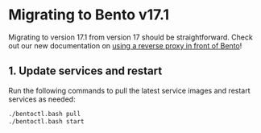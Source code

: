 # Migrating to Bento v17.1

Migrating to version 17.1 from version 17 should be straightforward.
Check out our new documentation on [using a reverse proxy in front of Bento](./reverse-proxy.md)!


## 1. Update services and restart

Run the following commands to pull the latest service images and restart services as needed:

```bash
./bentoctl.bash pull
./bentoctl.bash start
```
